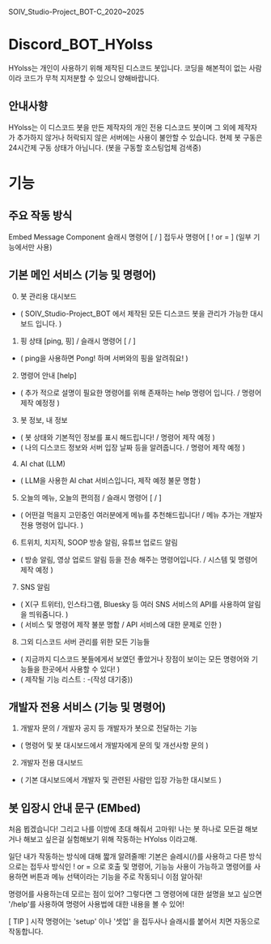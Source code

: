SOIV_Studio-Project_BOT-C_2020~2025
# Discord_BOT_HYolss
HYolss는 개인이 사용하기 위해 제작된 디스코드 봇입니다.
코딩을 해본적이 없는 사람이라 코드가 무척 지저분할 수 있으니 양해바랍니다.

## 안내사향
HYolss는 이 디스코드 봇을 만든 제작자의 개인 전용 디스코드 봇이며
그 외에 제작자가 추가하지 않거나 허락되지 않은 서버에는 사용이 불안할 수 있습니다.
현제 봇 구동은 24시간제 구동 상태가 아님니다. (봇을 구동할 호스팅업체 검색중)

# 기능
## 주요 작동 방식
Embed
Message Component
슬래시 명령어 [ / ]
접두사 명령어 [ ! or = ] (일부 기능에서만 사용)

## 기본 메인 서비스 (기능 및 명령어)
0. 봇 관리용 대시보드
- ( SOIV_Studio-Project_BOT 에서 제작된 모든 디스코드 봇을 관리가 가능한 대시보드 입니다. )
1. 핑 상태 [ping, 핑] / 슬래시 명령어 [ / ]
 - ( ping을 사용하면 Pong! 하며 서버와의 핑을 알려줘요! )
2. 명령어 안내 [help]
 - ( 추가 적으로 설명이 필요한 명령어를 위해 존재하는 help 명령어 입니다. / 명령어 제작 예정정 )
3. 봇 정보, 내 정보
 - ( 봇 상태와 기본적인 정보를 표시 해드립니다! / 명령어 제작 예정 )
 - ( 나의 디스코드 정보와 서버 입장 날짜 등을 알려줍니다. / 명령어 제작 예정 )
4. AI chat (LLM)
 - ( LLM을 사용한 AI chat 서비스입니다, 제작 예정 불문 명함 )
5. 오늘의 메뉴, 오늘의 편의점 / 슬래시 명령어 [ / ]
 - ( 어떤걸 먹을지 고민중인 여러분에게 메뉴를 추천해드립니다! / 메뉴 추가는 개발자 전용 명령어 입니다. )
6. 트위치, 치지직, SOOP 방송 알림, 유튜브 업로드 알림
 - ( 방송 알림, 영상 업로드 알림 등을 전송 해주는 명령어입니다. / 시스템 및 명령어 제작 예정 )
7. SNS 알림
 - ( X(구 트위터), 인스타그램, Bluesky 등 여러 SNS 서비스의 API를 사용하여 알림을 띄워줌니다. )
 - ( 서비스 및 명령어 제작 불분 명함 / API 서비스에 대한 문제로 인한 )
8. 그외 디스코드 서버 관리를 위한 모든 기능들
 - ( 지금까지 디스코드 봇들에게서 보였던 좋았거나 장점이 보이는 모든 명령어와 기능들을 한곳에서 사용할 수 있다! )
 - ( 제작될 기능 리스트 : -(작성 대기중))

## 개발자 전용 서비스 (기능 및 명령어)
1. 개발자 문의 / 개발자 공지 등 개발자가 봇으로 전달하는 기능
 - ( 명령어 및 봇 대시보드에서 개발자에게 문의 및 개선사항 문의 )
2. 개발자 전용 대시보드
 - ( 기본 대시보드에서 개발자 및 관련된 사람만 입장 가능한 대시보드 )

## 봇 입장시 안내 문구 (EMbed)
처음 뵙겠습니다! 그리고 나를 이방에 초대 해줘서 고마워!
나는 봇 하나로 모든걸 해보거나 해보고 싶은걸 실험해보기 위해 작동하는 HYolss 이라고해.

일단 내가 작동하는 방식에 대해 짧개 알려줄깨!
기본은 슬레시(/)를 사용하고 다른 방식으로는
접두사 방식인 ! or = 으로 호출 및 명령어, 기능능 사용이 가능하고
명령어를 사용하면 버튼과 메뉴 선택이라는 기능을 주로 작동되니 이점 알아줘!

명령어를 사용하는데 모르는 점이 있어?
그렇다면 그 명령어에 대한 설명을 보고 싶으면
'/help'를 사용하여 명령어 사용법에 대한 내용을 볼 수 있어!

[ TIP ] 시작 명령어는 'setup' 이나 '셋업' 을 접두사나 슬래시를 붙어서 치면 자동으로 작동합니다.
